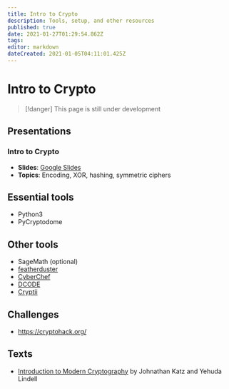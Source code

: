 ```yaml
---
title: Intro to Crypto
description: Tools, setup, and other resources
published: true
date: 2021-01-27T01:29:54.862Z
tags: 
editor: markdown
dateCreated: 2021-01-05T04:11:01.425Z
---
```


# Intro to Crypto

> [!danger]
> This page is still under development

## Presentations

### Intro to Crypto
- **Slides**: [Google Slides](https://docs.google.com/presentation/d/1g-EYa1t-7WtdeeO6CEDv2fgV_vd8WYuEAX59DvdzCTw/edit?usp=sharing)
- **Topics**: Encoding, XOR, hashing, symmetric ciphers

## Essential tools

- Python3
- PyCryptodome

## Other tools

- SageMath (optional)
- [featherduster](https://github.com/nccgroup/featherduster)
- [CyberChef](https://gchq.github.io/CyberChef/)
- [DCODE](https://www.dcode.fr/vigenere-cipher)
- [Cryptii](https://cryptii.com/)

## Challenges

- https://cryptohack.org/

## Texts

- [Introduction to Modern Cryptography](http://www.cs.umd.edu/~jkatz/imc.html) by Johnathan Katz and Yehuda Lindell